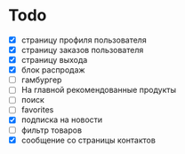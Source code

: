 # Todo

- [x] страницу профиля пользователя
- [x] страницу заказов пользователя
- [x] страницу выхода
- [x] блок распродаж
- [ ] гамбургер
- [ ] На главной рекомендованные продукты
- [ ] поиск
- [ ] favorites
- [x] подписка на новости
- [ ] фильтр товаров
- [x] сообщение со страницы контактов
